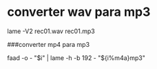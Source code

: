 
# converter wav para mp3
lame -V2 rec01.wav rec01.mp3

###converter mp4 para mp3

faad -o - "$i" | lame -h -b 192 - "${i%m4a}mp3"

